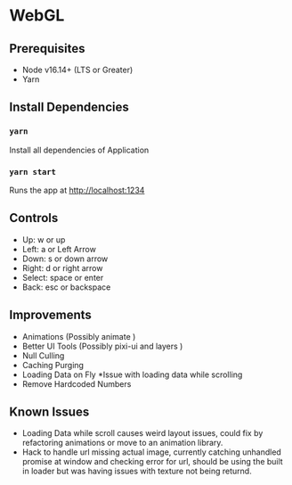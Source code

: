 # WebGL

## Prerequisites

- Node v16.14+ (LTS or Greater)
- Yarn

## Install Dependencies

### `yarn`

Install all dependencies of Application

### `yarn start`

Runs the app at [http://localhost:1234](http://localhost:1234)

## Controls

- Up: w or up
- Left: a or Left Arrow 
- Down: s or down arrow
- Right: d or right arrow
- Select: space or enter
- Back: esc or backspace

## Improvements

- Animations (Possibly animate )
- Better UI Tools (Possibly pixi-ui and layers )
- Null Culling
- Caching Purging
- Loading Data on Fly *Issue with loading data while scrolling
- Remove Hardcoded Numbers

## Known Issues

- Loading Data while scroll causes weird layout issues, could fix by refactoring animations or move to an animation library.
- Hack to handle url missing actual image, currently catching unhandled promise at window and checking error for url, should be using the built in loader but was having issues with texture not being returnd.